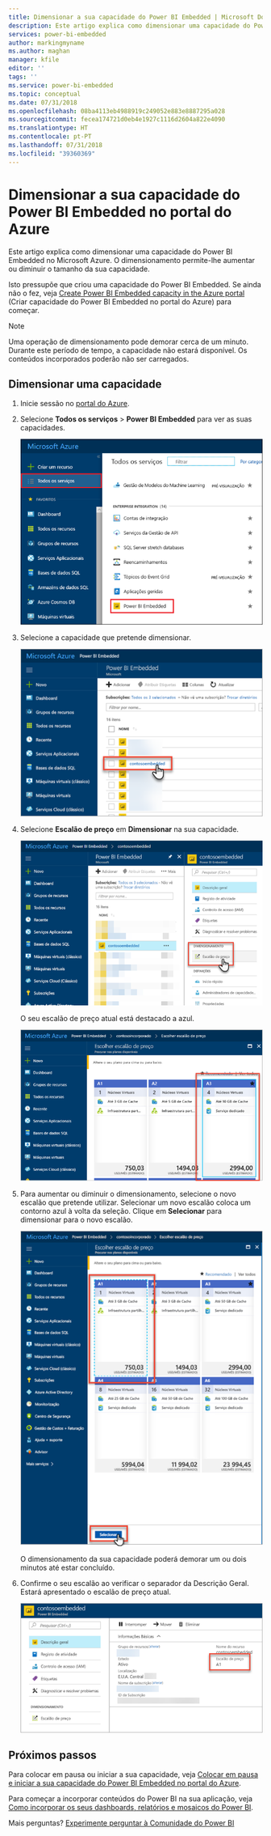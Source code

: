 ```yaml
---
title: Dimensionar a sua capacidade do Power BI Embedded | Microsoft Docs
description: Este artigo explica como dimensionar uma capacidade do Power BI Embedded no Microsoft Azure.
services: power-bi-embedded
author: markingmyname
ms.author: maghan
manager: kfile
editor: ''
tags: ''
ms.service: power-bi-embedded
ms.topic: conceptual
ms.date: 07/31/2018
ms.openlocfilehash: 08ba4113eb4988919c249052e883e8887295a028
ms.sourcegitcommit: fecea174721d0eb4e1927c1116d2604a822e4090
ms.translationtype: HT
ms.contentlocale: pt-PT
ms.lasthandoff: 07/31/2018
ms.locfileid: "39360369"
---
```

# <a name="scale-your-power-bi-embedded-capacity-in-the-azure-portal"></a>Dimensionar a sua capacidade do Power BI Embedded no portal do Azure

Este artigo explica como dimensionar uma capacidade do Power BI Embedded no Microsoft Azure. O dimensionamento permite-lhe aumentar ou diminuir o tamanho da sua capacidade.

Isto pressupõe que criou uma capacidade do Power BI Embedded. Se ainda não o fez, veja [Create Power BI Embedded capacity in the Azure portal](azure-pbie-create-capacity.md) (Criar capacidade do Power BI Embedded no portal do Azure) para começar.

> [!NOTE]
> Uma operação de dimensionamento pode demorar cerca de um minuto. Durante este período de tempo, a capacidade não estará disponível. Os conteúdos incorporados poderão não ser carregados.

## <a name="scale-a-capacity"></a>Dimensionar uma capacidade

1. Inicie sessão no [portal do Azure](https://portal.azure.com/).

2. Selecione **Todos os serviços** > **Power BI Embedded** para ver as suas capacidades.

    ![Todos os serviços no portal do Azure](media/azure-pbie-scale-capacity/azure-portal-more-services.png)

3. Selecione a capacidade que pretende dimensionar.

    ![Lista de capacidades do Power BI Embedded no portal do Azure](media/azure-pbie-scale-capacity/azure-portal-capacity-list.png)

4. Selecione **Escalão de preço** em **Dimensionar** na sua capacidade.

    ![Opção Escalão de preço em Dimensionar](media/azure-pbie-scale-capacity/azure-portal-scale-pricing-tier.png)

    O seu escalão de preço atual está destacado a azul.

    ![O escalão de preço atual tem um contorno a azul](media/azure-pbie-scale-capacity/azure-portal-current-tier.png)

5. Para aumentar ou diminuir o dimensionamento, selecione o novo escalão que pretende utilizar. Selecionar um novo escalão coloca um contorno azul à volta da seleção. Clique em **Selecionar** para dimensionar para o novo escalão.

    ![Selecionar o novo escalão](media/azure-pbie-scale-capacity/azure-portal-select-new-tier.png)

    O dimensionamento da sua capacidade poderá demorar um ou dois minutos até estar concluído.

6. Confirme o seu escalão ao verificar o separador da Descrição Geral. Estará apresentado o escalão de preço atual.

    ![Confirmar o escalão atual](media/azure-pbie-scale-capacity/azure-portal-confirm-tier.png)

## <a name="next-steps"></a>Próximos passos

Para colocar em pausa ou iniciar a sua capacidade, veja [Colocar em pausa e iniciar a sua capacidade do Power BI Embedded no portal do Azure](azure-pbie-pause-start.md).

Para começar a incorporar conteúdos do Power BI na sua aplicação, veja [Como incorporar os seus dashboards, relatórios e mosaicos do Power BI](https://powerbi.microsoft.com/documentation/powerbi-developer-embedding-content/).

Mais perguntas? [Experimente perguntar à Comunidade do Power BI](http://community.powerbi.com/)
